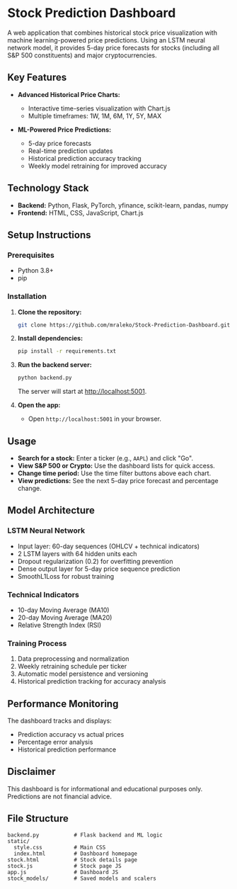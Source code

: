 # Stock Prediction Dashboard

A web application that combines historical stock price visualization with machine learning-powered price predictions. Using an LSTM neural network model, it provides 5-day price forecasts for stocks (including all S&P 500 constituents) and major cryptocurrencies.

## Key Features

- **Advanced Historical Price Charts:** 
  - Interactive time-series visualization with Chart.js
  - Multiple timeframes: 1W, 1M, 6M, 1Y, 5Y, MAX

- **ML-Powered Price Predictions:**
  - 5-day price forecasts
  - Real-time prediction updates
  - Historical prediction accuracy tracking
  - Weekly model retraining for improved accuracy

## Technology Stack

- **Backend:** Python, Flask, PyTorch, yfinance, scikit-learn, pandas, numpy
- **Frontend:** HTML, CSS, JavaScript, Chart.js

## Setup Instructions

### Prerequisites

- Python 3.8+
- pip

### Installation

1. **Clone the repository:**
    ```bash
    git clone https://github.com/mraleko/Stock-Prediction-Dashboard.git
    ```

2. **Install dependencies:**
    ```bash
    pip install -r requirements.txt
    ```

3. **Run the backend server:**
    ```bash
    python backend.py
    ```
    The server will start at [http://localhost:5001](http://localhost:5001).

4. **Open the app:**
    - Open `http://localhost:5001` in your browser.

## Usage

- **Search for a stock:** Enter a ticker (e.g., `AAPL`) and click "Go".
- **View S&P 500 or Crypto:** Use the dashboard lists for quick access.
- **Change time period:** Use the time filter buttons above each chart.
- **View predictions:** See the next 5-day price forecast and percentage change.

## Model Architecture

### LSTM Neural Network
- Input layer: 60-day sequences (OHLCV + technical indicators)
- 2 LSTM layers with 64 hidden units each
- Dropout regularization (0.2) for overfitting prevention
- Dense output layer for 5-day price sequence prediction
- SmoothL1Loss for robust training

### Technical Indicators
- 10-day Moving Average (MA10)
- 20-day Moving Average (MA20)
- Relative Strength Index (RSI)

### Training Process
1. Data preprocessing and normalization
2. Weekly retraining schedule per ticker
3. Automatic model persistence and versioning
4. Historical prediction tracking for accuracy analysis

## Performance Monitoring

The dashboard tracks and displays:
- Prediction accuracy vs actual prices
- Percentage error analysis
- Historical prediction performance

## Disclaimer

This dashboard is for informational and educational purposes only. Predictions are not financial advice.

## File Structure

```
backend.py           # Flask backend and ML logic
static/
  style.css          # Main CSS
  index.html         # Dashboard homepage
stock.html           # Stock details page
stock.js             # Stock page JS
app.js               # Dashboard JS
stock_models/        # Saved models and scalers
```
